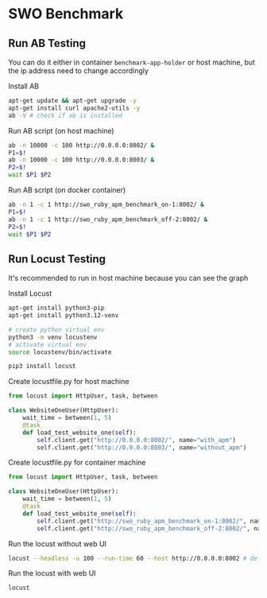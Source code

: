 # SWO Benchmark

## Run AB Testing

You can do it either in container `benchmark-app-holder` or host machine, but the ip address need to change accordingly

Install AB
```bash
apt-get update && apt-get upgrade -y
apt-get install curl apache2-utils -y
ab -V # check if ab is installed
```

Run AB script (on host machine)
```sh
ab -n 10000 -c 100 http://0.0.0.0:8002/ &
P1=$!
ab -n 10000 -c 100 http://0.0.0.0:8003/ &
P2=$!
wait $P1 $P2
```

Run AB script (on docker container)
```sh
ab -n 1 -c 1 http://swo_ruby_apm_benchmark_on-1:8002/ &
P1=$!
ab -n 1 -c 1 http://swo_ruby_apm_benchmark_off-2:8002/ &
P2=$!
wait $P1 $P2
```

## Run Locust Testing

It's recommended to run in host machine because you can see the graph

Install Locust
```sh
apt-get install python3-pip
apt-get install python3.12-venv

# create python virtual env
python3 -m venv locustenv
# activate virtual env
source locustenv/bin/activate

pip3 install locust
```

Create locustfile.py for host machine
```python
from locust import HttpUser, task, between

class WebsiteOneUser(HttpUser):
    wait_time = between(1, 5)
    @task
    def load_test_website_one(self):
        self.client.get("http://0.0.0.0:8002/", name="with_apm")
        self.client.get("http://0.0.0.0:8003/", name="without_apm")
```

Create locustfile.py for container machine
```python
from locust import HttpUser, task, between

class WebsiteOneUser(HttpUser):
    wait_time = between(1, 5)
    @task
    def load_test_website_one(self):
        self.client.get("http://swo_ruby_apm_benchmark_on-1:8002/", name="with_apm")
        self.client.get("http://swo_ruby_apm_benchmark_off-2:8002/", name="without_apm")
```

Run the locust without web UI
```sh
locust --headless -u 100 --run-time 60 --host http://0.0.0.0:8002 # default unit is seconds
```

Run the locust with web UI
```sh
locust
```
